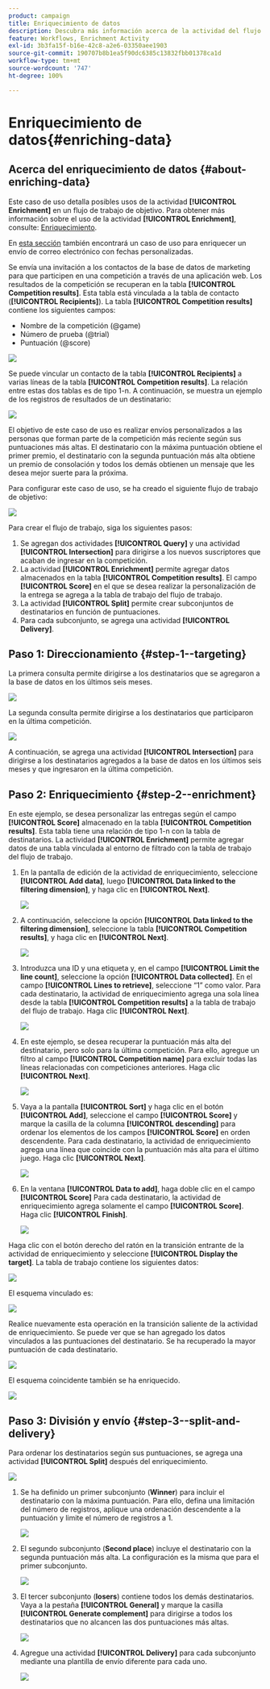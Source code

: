 ```yaml
---
product: campaign
title: Enriquecimiento de datos
description: Descubra más información acerca de la actividad del flujo de trabajo Enriquecimiento
feature: Workflows, Enrichment Activity
exl-id: 3b3fa15f-b16e-42c8-a2e6-03350aee1903
source-git-commit: 190707b8b1ea5f90dc6385c13832fbb01378ca1d
workflow-type: tm+mt
source-wordcount: '747'
ht-degree: 100%

---
```


# Enriquecimiento de datos{#enriching-data}



## Acerca del enriquecimiento de datos {#about-enriching-data}

Este caso de uso detalla posibles usos de la actividad **[!UICONTROL Enrichment]** en un flujo de trabajo de objetivo. Para obtener más información sobre el uso de la actividad **[!UICONTROL Enrichment]**, consulte: [Enriquecimiento](enrichment.md).

En [esta sección](email-enrichment-with-custom-date-fields.md) también encontrará un caso de uso para enriquecer un envío de correo electrónico con fechas personalizadas.

Se envía una invitación a los contactos de la base de datos de marketing para que participen en una competición a través de una aplicación web. Los resultados de la competición se recuperan en la tabla **[!UICONTROL Competition results]**. Esta tabla está vinculada a la tabla de contacto (**[!UICONTROL Recipients]**). La tabla **[!UICONTROL Competition results]** contiene los siguientes campos:

* Nombre de la competición (@game)
* Número de prueba (@trial)
* Puntuación (@score)

![](assets/uc1_enrich_1.png)

Se puede vincular un contacto de la tabla **[!UICONTROL Recipients]** a varias líneas de la tabla **[!UICONTROL Competition results]**. La relación entre estas dos tablas es de tipo 1-n. A continuación, se muestra un ejemplo de los registros de resultados de un destinatario:

![](assets/uc1_enrich_2.png)

El objetivo de este caso de uso es realizar envíos personalizados a las personas que forman parte de la competición más reciente según sus puntuaciones más altas. El destinatario con la máxima puntuación obtiene el primer premio, el destinatario con la segunda puntuación más alta obtiene un premio de consolación y todos los demás obtienen un mensaje que les desea mejor suerte para la próxima.

Para configurar este caso de uso, se ha creado el siguiente flujo de trabajo de objetivo:

![](assets/uc1_enrich_3.png)

Para crear el flujo de trabajo, siga los siguientes pasos:

1. Se agregan dos actividades **[!UICONTROL Query]** y una actividad **[!UICONTROL Intersection]** para dirigirse a los nuevos suscriptores que acaban de ingresar en la competición.
1. La actividad **[!UICONTROL Enrichment]** permite agregar datos almacenados en la tabla **[!UICONTROL Competition results]**. El campo **[!UICONTROL Score]** en el que se desea realizar la personalización de la entrega se agrega a la tabla de trabajo del flujo de trabajo.
1. La actividad **[!UICONTROL Split]** permite crear subconjuntos de destinatarios en función de puntuaciones.
1. Para cada subconjunto, se agrega una actividad **[!UICONTROL Delivery]**.

## Paso 1: Direccionamiento {#step-1--targeting}

La primera consulta permite dirigirse a los destinatarios que se agregaron a la base de datos en los últimos seis meses.

![](assets/uc1_enrich_4.png)

La segunda consulta permite dirigirse a los destinatarios que participaron en la última competición.

![](assets/uc1_enrich_5.png)

A continuación, se agrega una actividad **[!UICONTROL Intersection]** para dirigirse a los destinatarios agregados a la base de datos en los últimos seis meses y que ingresaron en la última competición.

## Paso 2: Enriquecimiento {#step-2--enrichment}

En este ejemplo, se desea personalizar las entregas según el campo **[!UICONTROL Score]** almacenado en la tabla **[!UICONTROL Competition results]**. Esta tabla tiene una relación de tipo 1-n con la tabla de destinatarios. La actividad **[!UICONTROL Enrichment]** permite agregar datos de una tabla vinculada al entorno de filtrado con la tabla de trabajo del flujo de trabajo.

1. En la pantalla de edición de la actividad de enriquecimiento, seleccione **[!UICONTROL Add data]**, luego **[!UICONTROL Data linked to the filtering dimension]**, y haga clic en **[!UICONTROL Next]**.

   ![](assets/uc1_enrich_6.png)

1. A continuación, seleccione la opción **[!UICONTROL Data linked to the filtering dimension]**, seleccione la tabla **[!UICONTROL Competition results]**, y haga clic en **[!UICONTROL Next]**.

   ![](assets/uc1_enrich_7.png)

1. Introduzca una ID y una etiqueta y, en el campo **[!UICONTROL Limit the line count]**, seleccione la opción **[!UICONTROL Data collected]**. En el campo **[!UICONTROL Lines to retrieve]**, seleccione “1” como valor. Para cada destinatario, la actividad de enriquecimiento agrega una sola línea desde la tabla **[!UICONTROL Competition results]** a la tabla de trabajo del flujo de trabajo. Haga clic **[!UICONTROL Next]**.

   ![](assets/uc1_enrich_8.png)

1. En este ejemplo, se desea recuperar la puntuación más alta del destinatario, pero solo para la última competición. Para ello, agregue un filtro al campo **[!UICONTROL Competition name]** para excluir todas las líneas relacionadas con competiciones anteriores. Haga clic **[!UICONTROL Next]**.

   ![](assets/uc1_enrich_9.png)

1. Vaya a la pantalla **[!UICONTROL Sort]** y haga clic en el botón **[!UICONTROL Add]**, seleccione el campo **[!UICONTROL Score]** y marque la casilla de la columna **[!UICONTROL descending]** para ordenar los elementos de los campos **[!UICONTROL Score]** en orden descendente. Para cada destinatario, la actividad de enriquecimiento agrega una línea que coincide con la puntuación más alta para el último juego. Haga clic **[!UICONTROL Next]**.

   ![](assets/uc1_enrich_10.png)

1. En la ventana **[!UICONTROL Data to add]**, haga doble clic en el campo **[!UICONTROL Score]** Para cada destinatario, la actividad de enriquecimiento agrega solamente el campo **[!UICONTROL Score]**. Haga clic **[!UICONTROL Finish]**.

   ![](assets/uc1_enrich_11.png)

Haga clic con el botón derecho del ratón en la transición entrante de la actividad de enriquecimiento y seleccione **[!UICONTROL Display the target]**. La tabla de trabajo contiene los siguientes datos:

![](assets/uc1_enrich_13.png)

El esquema vinculado es:

![](assets/uc1_enrich_15.png)

Realice nuevamente esta operación en la transición saliente de la actividad de enriquecimiento. Se puede ver que se han agregado los datos vinculados a las puntuaciones del destinatario. Se ha recuperado la mayor puntuación de cada destinatario.

![](assets/uc1_enrich_12.png)

El esquema coincidente también se ha enriquecido.

![](assets/uc1_enrich_14.png)

## Paso 3: División y envío {#step-3--split-and-delivery}

Para ordenar los destinatarios según sus puntuaciones, se agrega una actividad **[!UICONTROL Split]** después del enriquecimiento.

![](assets/uc1_enrich_18.png)

1. Se ha definido un primer subconjunto (**Winner**) para incluir el destinatario con la máxima puntuación. Para ello, defina una limitación del número de registros, aplique una ordenación descendente a la puntuación y limite el número de registros a 1.

   ![](assets/uc1_enrich_16.png)

1. El segundo subconjunto (**Second place**) incluye el destinatario con la segunda puntuación más alta. La configuración es la misma que para el primer subconjunto.

   ![](assets/uc1_enrich_17.png)

1. El tercer subconjunto (**losers**) contiene todos los demás destinatarios. Vaya a la pestaña **[!UICONTROL General]** y marque la casilla **[!UICONTROL Generate complement]** para dirigirse a todos los destinatarios que no alcancen las dos puntuaciones más altas.

   ![](assets/uc1_enrich_19.png)

1. Agregue una actividad **[!UICONTROL Delivery]** para cada subconjunto mediante una plantilla de envío diferente para cada uno.

   ![](assets/uc1_enrich_20.png)
